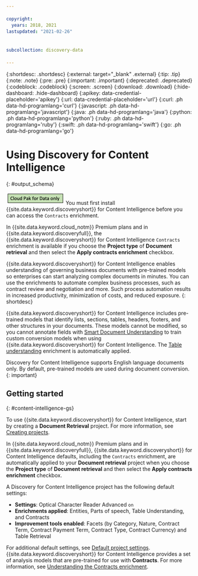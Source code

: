 ```yaml
---

copyright:
  years: 2018, 2021
lastupdated: "2021-02-26"


subcollection: discovery-data

---
```


{:shortdesc: .shortdesc}
{:external: target="_blank" .external}
{:tip: .tip}
{:note: .note}
{:pre: .pre}
{:important: .important}
{:deprecated: .deprecated}
{:codeblock: .codeblock}
{:screen: .screen}
{:download: .download}
{:hide-dashboard: .hide-dashboard}
{:apikey: data-credential-placeholder='apikey'} 
{:url: data-credential-placeholder='url'}
{:curl: .ph data-hd-programlang='curl'}
{:javascript: .ph data-hd-programlang='javascript'}
{:java: .ph data-hd-programlang='java'}
{:python: .ph data-hd-programlang='python'}
{:ruby: .ph data-hd-programlang='ruby'}
{:swift: .ph data-hd-programlang='swift'}
{:go: .ph data-hd-programlang='go'}

# Using Discovery for Content Intelligence
{: #output_schema}

![Cloud Pak for Data only](images/cpdonly.png) You must first install {{site.data.keyword.discoveryshort}} for Content Intelligence before you can access the `Contracts` enrichment.

In {{site.data.keyword.cloud_notm}} Premium plans and in {{site.data.keyword.discoveryfull}}, the {{site.data.keyword.discoveryshort}} for Content Intelligence `Contracts` enrichment is available if you choose the **Project type** of **Document retrieval** and then select the **Apply contracts enrichment** checkbox.

{{site.data.keyword.discoveryshort}} for Content Intelligence enables understanding of governing business documents with pre-trained models so enterprises can start analyzing complex documents in minutes. You can use the enrichments to automate complex business processes, such as contract review and negotiation and more. Such process automation results in increased productivity, minimization of costs, and reduced exposure.
{: shortdesc}

{{site.data.keyword.discoveryshort}} for Content Intelligence includes pre-trained models that identify lists, sections, tables, headers, footers, and other structures in your documents. These models cannot be modified, so you cannot annotate fields with [Smart Document Understanding](/docs/discovery-data?topic=discovery-data-configuring-fields) to train custom conversion models when using {{site.data.keyword.discoveryshort}} for Content Intelligence. The [Table understanding](/docs/discovery-data?topic=discovery-data-understanding_tables) enrichment is automatically applied.

Discovery for Content Intelligence supports English language documents only. By default, pre-trained models are used during document conversion.
{: important}

## Getting started
{: #content-intelligence-gs}

To use {{site.data.keyword.discoveryshort}} for Content Intelligence, start by creating a **Document Retrieval** project. For more information, see [Creating projects](/docs/discovery-data?topic=discovery-data-projects).

In {{site.data.keyword.cloud_notm}} Premium plans and in {{site.data.keyword.discoveryfull}}, {{site.data.keyword.discoveryshort}} for Content Intelligence defaults, including the `Contracts` enrichment, are automatically applied to your **Document retrieval** project when you choose the **Project type** of **Document retrieval** and then select the **Apply contracts enrichment** checkbox.

A Discovery for Content Intelligence project has the following default settings:
  
- **Settings**: Optical Character Reader Advanced `on`
- **Enrichments applied**: Entities, Parts of speech, Table Understanding, and Contracts
- **Improvement tools enabled**: Facets (by Category, Nature, Contract Term, Contract Payment Term, Contract Type, Contract Currency) and Table Retrieval

For additional default settings, see [Default project settings](/docs/discovery-data?topic=discovery-data-project-defaults). {{site.data.keyword.discoveryshort}} for Content Intelligence provides a set of analysis models that are pre-trained for use with **Contracts**. For more information, see [Understanding the Contracts enrichment](/docs/discovery-data?topic=discovery-data-contracts-schema).
